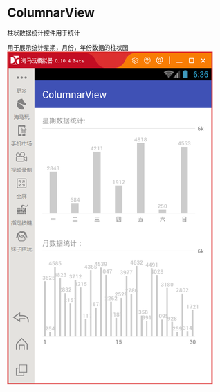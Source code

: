 # ColumnarView
柱状数据统计控件用于统计

用于展示统计星期，月份，年份数据的柱状图
![image](https://github.com/cqboy/ColumnarView/blob/master/img/5%7B6F2YQ0K%7BV%2549CN25RU%60_P.png)
